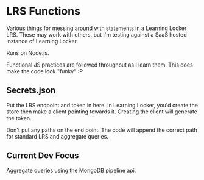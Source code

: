 # LRS Functions

Various things for messing around with statements in a Learning Locker LRS. These may work with others, but I'm testing against a SaaS hosted instance of Learning Locker.

Runs on Node.js.

Functional JS practices are followed throughout as I learn them. This does make the code look "funky" :P

## Secrets.json

Put the LRS endpoint and token in here. In Learning Locker, you'd create the store then make a client pointing towards it. Creating the client will generate the token.

Don't put any paths on the end point. The code will append the correct path for standard LRS and aggregate queries.

## Current Dev Focus

Aggregate queries using the MongoDB pipeline api.
